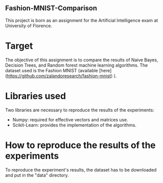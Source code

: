 ## Fashion-MNIST-Comparison
This project is born as an assignment for the Artificial Intelligence exam at University of Florence.

# Target
The objective of this assignment is to compare the results of Naive Bayes, Decision Trees, and Random forest machine learning algorithms.
The dataset used is the Fashion MNIST (available [here] (https://github.com/zalandoresearch/fashion-mnist) ).

# Libraries used
Two libraries are necessary to reproduce the results of the experiments: 
 * Numpy: required for effective vectors and matrices use. 
 * Scikit-Learn: provides the implementation of the algorithms.
 
# How to reproduce the results of the experiments
To reproduce the experiment's results, the dataset has to be downloaded and put in the "data" directory.  

